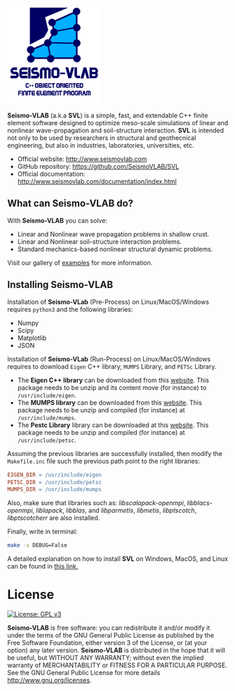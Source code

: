 ![SeismoVLAB Logo](Logo.png)

**Seismo-VLAB** (a.k.a **SVL**) is a simple, fast, and extendable C++ finite element software designed to optimize meso-scale simulations of linear and nonlinear wave-propagation and soil-structure interaction. **SVL** is intended not only to be used by researchers in structural and geothecnical engineering, but also in industries, laboratories, universities, etc.

* Official website: http://www.seismovlab.com
* GitHub repository: https://github.com/SeismoVLAB/SVL
* Official documentation: http://www.seismovlab.com/documentation/index.html

What can Seismo-VLAB do?
------------------------
With **Seismo-VLAB** you can solve:

* Linear and Nonlinear wave propagation problems in shallow crust.
* Linear and Nonlinear soil-structure interaction problems.
* Standard mechanics-based nonlinear structural dynamic problems.

Visit our gallery of [examples](http://www.seismovlab.com/gallery.html) for more information.

Installing Seismo-VLAB
----------------------
Installation of **Seismo-VLab** (Pre-Process) on Linux/MacOS/Windows requires `python3` and the following libraries:

* Numpy
* Scipy
* Matplotlib
* JSON

Installation of **Seismo-VLab** (Run-Process) on Linux/MacOS/Windows requires to download `Eigen` C++ library, `MUMPS` Library, and `PETSc` Library.

* The **Eigen C++ library** can be downloaded from this [website](http://eigen.tuxfamily.org/). This package needs to be unzip and its content move (for instance) to `/usr/include/eigen`. 
* The **MUMPS library** can be downloaded from this [website](http://mumps.enseeiht.fr/). This package needs to be unzip and compiled (for instance) at `/usr/include/mumps`.
* The **Pestc Library** library can be downloaded at this [website](https://www.mcs.anl.gov/petsc/). This package needs to be unzip and compiled (for instance) at `/usr/include/petsc`.

Assuming the previous libraries are successfully installed, then modify the `Makefile.inc` file such the previous path point to the right libraries:

```makefile
EIGEN_DIR = /usr/include/eigen
PETSC_DIR = /usr/include/petsc
MUMPS_DIR = /usr/include/mumps
```

Also, make sure that libraries such as: *libscalapack-openmpi*, *libblacs-openmpi*, *liblapack*, *libblas*, and *libparmetis*, *libmetis*, *libptscotch*, *libptscotcherr* are also installed.

Finally, write in terminal:
```bash
make -s DEBUG=False
```
A detailed explanation on how to install **SVL** on Windows, MacOS, and Linux can be found in [this link.](http://seismovlab.com/documentation/linkInstallation.html)

License
=======

[![License: GPL v3](https://img.shields.io/badge/License-GPLv3-blue.svg)](https://www.gnu.org/licenses/gpl-3.0)

**Seismo-VLAB** is free software: you can redistribute it and/or modify it under the terms of the GNU General Public License as published by the Free Software Foundation, either version 3 of the License, or (at your option) any later version.
**Seismo-VLAB** is distributed in the hope that it will be useful, but WITHOUT ANY WARRANTY; without even the implied warranty of MERCHANTABILITY or FITNESS FOR A PARTICULAR PURPOSE. See the GNU General Public License for more details http://www.gnu.org/licenses.

<!---
Citation
========
To cite Seismo-VLAB, please use :

Kusanovic Danilo, Seylabi Elnaz, Kottke Albert, and Asimaki Domniki (2020). Seismo-Vlab: A parallel object-oriented platform for reliable nonlinear seismic wave propagation and soil-structure interaction simulation. *Computers and Geotechnics*. [![DOI](https://img.shields.io/badge/DOI-10.1016/j.cma.2009.08.016-green.svg)](https://doi.org/10.1016/j.cma.2009.08.016)

```
@article{Kusanovic2020SeismoVLab,
title   = {Seismo-VLAB: A parallel object-oriented platform for reliable nonlinear seismic wave propagation and soil-structure interaction simulation.},
author  = {Kusanovic Danilo and Seylabi Elnaz and Kottke Albert and Asimaki Domniki},
journal = {To be submitted to Computer Methods in Applied Mechanics and Engineering},
volume  = {},
number  = {},
pages   = {},
year    = {2020},
issn    = {},
doi     = {},
url     = {}
}
```

Kusanovic Danilo, Seylabi Elnaz, and Asimaki Domniki (2021). Seismo-VLAB: A parallel C++ finite element software for structural and soil mechanics. *The Journal of Open Source Software*. [![DOI](https://img.shields.io/badge/DOI-10.1016/j.cma.2009.08.016-green.svg)](https://doi.org/10.1016/j.cma.2009.08.016)

```
@article{Kusanovic2021SeismoVLab,
title   = {Seismo-VLAB: A parallel C++ finite element software for structural and soil mechanics.},
author  = {Kusanovic Danilo and Seylabi Elnaz and Asimaki Domniki},
journal = {To be submitted to SoftwareX},
volume  = {},
number  = {},
pages   = {},
year    = {2021},
issn    = {},
doi     = {},
url     = {}
}
```
--->
